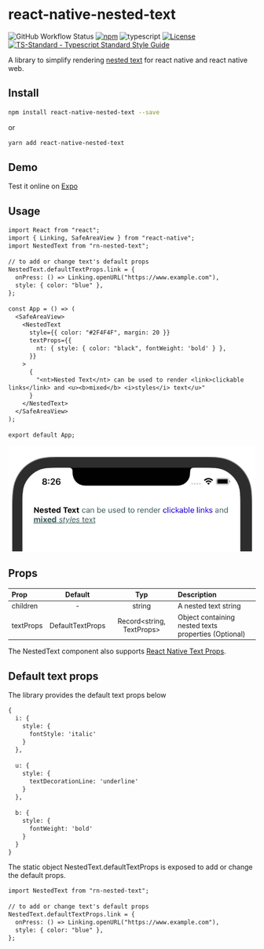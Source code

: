 # react-native-nested-text
![GitHub Workflow Status](https://img.shields.io/github/workflow/status/youedd/rn-nested-text/Test%20CI)
[![npm](https://badgen.net/npm/v/rn-nested-text)](https://www.npmjs.com/package/rn-nested-text)
![typescript](https://badgen.net/npm/types/tslib)
[![License](https://badgen.net/github/license/youedd/rn-nested-text)](https://github.com/youedd/rn-nested-text/main/LICENSE)
[![TS-Standard - Typescript Standard Style Guide](https://badgen.net/badge/code%20style/ts-standard/blue?icon=typescript)](https://github.com/standard/ts-standard)

A library to simplify rendering [nested text](https://reactnative.dev/docs/text#nested-text) for react native and react native web.

## Install

```bash
npm install react-native-nested-text --save
```

or

```bash
yarn add react-native-nested-text
```

## Demo
Test it online on [Expo](https://snack.expo.dev/@youedd/rn-nested-text-demo)

## Usage

```JSX
import React from "react";
import { Linking, SafeAreaView } from "react-native";
import NestedText from "rn-nested-text";

// to add or change text's default props
NestedText.defaultTextProps.link = {
  onPress: () => Linking.openURL("https://www.example.com"),
  style: { color: "blue" },
};

const App = () => (
  <SafeAreaView>
    <NestedText
      style={{ color: "#2F4F4F", margin: 20 }}
      textProps={{
        nt: { style: { color: "black", fontWeight: 'bold' } },
      }}
    >
      {
        "<nt>Nested Text</nt> can be used to render <link>clickable links</link> and <u><b>mixed</b> <i>styles</i> text</u>"
      }
    </NestedText>
  </SafeAreaView>
);

export default App;
```
![example](screenshot.png)

## Props

| Prop      |     Default      |            Typ            | Description                               |
| :-------- | :--------------: | :-----------------------: | :---------------------------------------- |
| children  |        -         |          string           | A nested text string                      |
| textProps | DefaultTextProps | Record<string, TextProps> | Object containing nested texts properties (Optional) |

The NestedText component also supports [React Native Text Props](https://reactnative.dev/docs/text#props).

## Default text props
The library provides the default text props below 

```JSX
{
  i: {
    style: {
      fontStyle: 'italic'
    }
  },

  u: {
    style: {
      textDecorationLine: 'underline'
    }
  },

  b: {
    style: {
      fontWeight: 'bold'
    }
  }
}
```
The static object NestedText.defaultTextProps is exposed to add or change the default props.

```JSX
import NestedText from "rn-nested-text";

// to add or change text's default props
NestedText.defaultTextProps.link = {
  onPress: () => Linking.openURL("https://www.example.com"),
  style: { color: "blue" },
};
```

